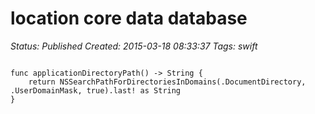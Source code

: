 # location core data database

_Status: Published_
_Created: 2015-03-18 08:33:37_
_Tags: swift_

<code>
func applicationDirectoryPath() -> String {
    return NSSearchPathForDirectoriesInDomains(.DocumentDirectory, .UserDomainMask, true).last! as String
}
</code>